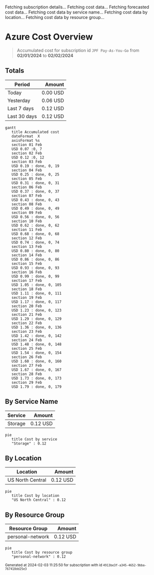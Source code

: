 Fetching subscription details...
Fetching cost data...
Fetching forecasted cost data...
Fetching cost data by service name...
Fetching cost data by location...
Fetching cost data by resource group...
# Azure Cost Overview

> Accumulated cost for subscription id `JPF Pay-As-You-Go` from **02/01/2024** to **02/02/2024**

## Totals

|Period|Amount|
|---|---:|
|Today|0.00 USD|
|Yesterday|0.06 USD|
|Last 7 days|0.12 USD|
|Last 30 days|0.12 USD|

```mermaid
gantt
   title Accumulated cost
   dateFormat  X
   axisFormat %s
   section 01 Feb
   USD 0.07 :0, 7
   section 02 Feb
   USD 0.12 :0, 12
   section 03 Feb
   USD 0.19 : done, 0, 19
   section 04 Feb
   USD 0.25 : done, 0, 25
   section 05 Feb
   USD 0.31 : done, 0, 31
   section 06 Feb
   USD 0.37 : done, 0, 37
   section 07 Feb
   USD 0.43 : done, 0, 43
   section 08 Feb
   USD 0.49 : done, 0, 49
   section 09 Feb
   USD 0.56 : done, 0, 56
   section 10 Feb
   USD 0.62 : done, 0, 62
   section 11 Feb
   USD 0.68 : done, 0, 68
   section 12 Feb
   USD 0.74 : done, 0, 74
   section 13 Feb
   USD 0.80 : done, 0, 80
   section 14 Feb
   USD 0.86 : done, 0, 86
   section 15 Feb
   USD 0.93 : done, 0, 93
   section 16 Feb
   USD 0.99 : done, 0, 99
   section 17 Feb
   USD 1.05 : done, 0, 105
   section 18 Feb
   USD 1.11 : done, 0, 111
   section 19 Feb
   USD 1.17 : done, 0, 117
   section 20 Feb
   USD 1.23 : done, 0, 123
   section 21 Feb
   USD 1.29 : done, 0, 129
   section 22 Feb
   USD 1.36 : done, 0, 136
   section 23 Feb
   USD 1.42 : done, 0, 142
   section 24 Feb
   USD 1.48 : done, 0, 148
   section 25 Feb
   USD 1.54 : done, 0, 154
   section 26 Feb
   USD 1.60 : done, 0, 160
   section 27 Feb
   USD 1.67 : done, 0, 167
   section 28 Feb
   USD 1.73 : done, 0, 173
   section 29 Feb
   USD 1.79 : done, 0, 179
```

## By Service Name

|Service|Amount|
|---|---:|
|Storage|0.12 USD|

```mermaid
pie
   title Cost by service
   "Storage" : 0.12
```

## By Location

|Location|Amount|
|---|---:|
|US North Central|0.12 USD|

```mermaid
pie
   title Cost by location
   "US North Central" : 0.12
```

## By Resource Group

|Resource Group|Amount|
|---|---:|
|personal-network|0.12 USD|

```mermaid
pie
   title Cost by resource group
   "personal-network" : 0.12
```

<sup>Generated at 2024-02-03 11:25:50 for subscription with id `4913be3f-a345-4652-9bba-767418dd25e3`</sup>
